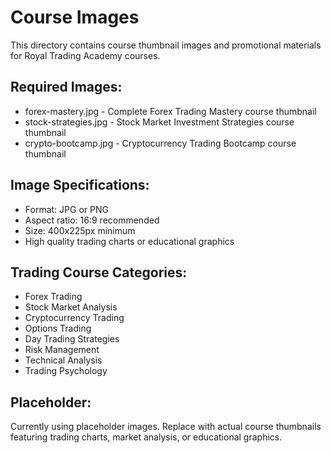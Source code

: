 # Course Images

This directory contains course thumbnail images and promotional materials for Royal Trading Academy courses.

## Required Images:
- forex-mastery.jpg - Complete Forex Trading Mastery course thumbnail
- stock-strategies.jpg - Stock Market Investment Strategies course thumbnail
- crypto-bootcamp.jpg - Cryptocurrency Trading Bootcamp course thumbnail

## Image Specifications:
- Format: JPG or PNG
- Aspect ratio: 16:9 recommended
- Size: 400x225px minimum
- High quality trading charts or educational graphics

## Trading Course Categories:
- Forex Trading
- Stock Market Analysis
- Cryptocurrency Trading
- Options Trading
- Day Trading Strategies
- Risk Management
- Technical Analysis
- Trading Psychology

## Placeholder:
Currently using placeholder images. Replace with actual course thumbnails featuring trading charts, market analysis, or educational graphics.